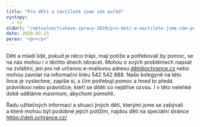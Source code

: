 ```yaml
---
title: "Pro děti a náctileté jsme zde pořád"
vystupy:
  - tz
oldUrl: "/aktualne/tiskove-zpravy-2020/pro-deti-a-nactilete-jsme-zde-porad/"
date: 2020-03-23
perex: "<p></p>"
---
```


<!-- imported from the old website -->

<p>Děti a mladí lidé, pokud je něco trápí, mají potíže a potřebovali by pomoc, se na nás mohou i v těchto dnech obracet. Mohou o svých problémech napsat na zvláštní, jen pro ně určenou e-mailovou adresu <a href="mailto:děti@ochrance.cz">děti@ochrance.cz</a> nebo mohou zavolat na informační linku 542 542 888. Naše kolegyně na této lince je vyslechne, zapíše si, s čím potřebují pomoc a hned to předá právníkovi nebo právničce, kteří se dítěti co nejdříve ozvou. I v této nelehké době uděláme maximum, abychom pomohli.</p> <p>Řadu užitečných informací a situací jiných dětí, kterými jsme se zabývali a které mohou být podobné jejich potížím, najdou děti na speciální stránce <a href="https://deti.ochrance.cz/" target="_blank">https://deti.ochrance.cz/</a></p>
